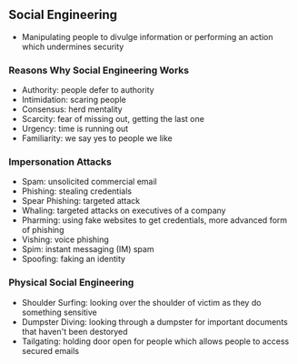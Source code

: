 ## Social Engineering
* Manipulating people to divulge information or performing an action which undermines security

### Reasons Why Social Engineering Works
* Authority: people defer to authority
* Intimidation: scaring people
* Consensus: herd mentality
* Scarcity: fear of missing out, getting the last one
* Urgency: time is running out
* Familiarity: we say yes to people we like

### Impersonation Attacks
* Spam: unsolicited commercial email
* Phishing: stealing credentials
* Spear Phishing: targeted attack
* Whaling: targeted attacks on executives of a company
* Pharming: using fake websites to get credentials, more advanced form of phishing
* Vishing: voice phishing
* Spim: instant messaging (IM) spam
* Spoofing: faking an identity

### Physical Social Engineering
* Shoulder Surfing: looking over the shoulder of victim as they do something sensitive
* Dumpster Diving: looking through a dumpster for important documents that haven't been destoryed
* Tailgating: holding door open for people which allows people to access secured emails